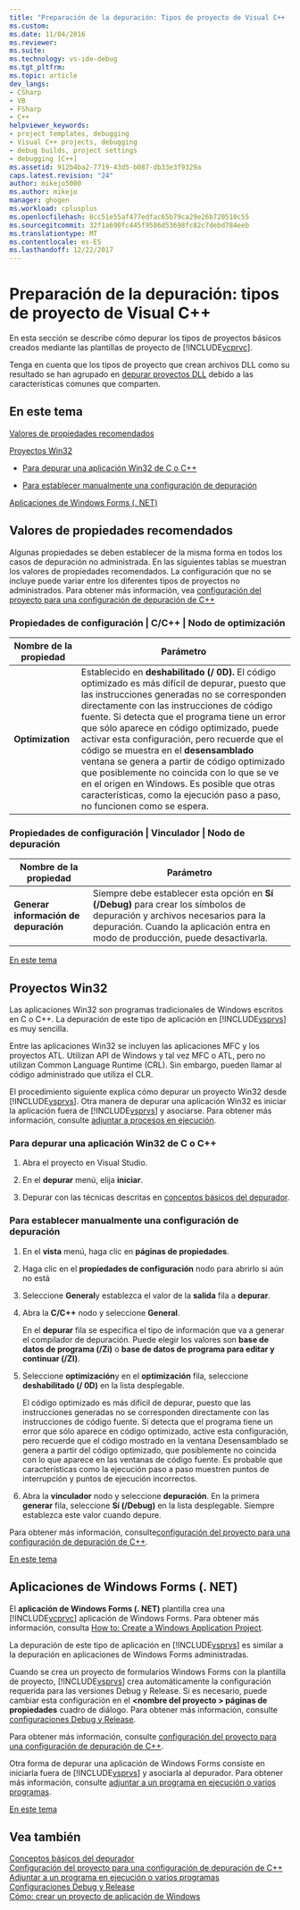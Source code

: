 ```yaml
---
title: "Preparación de la depuración: Tipos de proyecto de Visual C++ | Documentos de Microsoft"
ms.custom: 
ms.date: 11/04/2016
ms.reviewer: 
ms.suite: 
ms.technology: vs-ide-debug
ms.tgt_pltfrm: 
ms.topic: article
dev_langs:
- CSharp
- VB
- FSharp
- C++
helpviewer_keywords:
- project templates, debugging
- Visual C++ projects, debugging
- debug builds, project settings
- debugging [C++]
ms.assetid: 912b4ba2-7719-43d5-b087-db33e3f9329a
caps.latest.revision: "24"
author: mikejo5000
ms.author: mikejo
manager: ghogen
ms.workload: cplusplus
ms.openlocfilehash: 8cc51e55af477edfac65b79ca29e26b720510c55
ms.sourcegitcommit: 32f1a690fc445f9586d53698fc82c7debd784eeb
ms.translationtype: MT
ms.contentlocale: es-ES
ms.lasthandoff: 12/22/2017
---
```

# <a name="debugging-preparation-visual-c-project-types"></a>Preparación de la depuración: tipos de proyecto de Visual C++
En esta sección se describe cómo depurar los tipos de proyectos básicos creados mediante las plantillas de proyecto de [!INCLUDE[vcprvc](../code-quality/includes/vcprvc_md.md)].  
  
 Tenga en cuenta que los tipos de proyecto que crean archivos DLL como su resultado se han agrupado en [depurar proyectos DLL](../debugger/debugging-dll-projects.md) debido a las características comunes que comparten.  
  
##  <a name="BKMK_In_this_topic"></a> En este tema  
 [Valores de propiedades recomendados](#BKMK_Recommended_Property_Settings)  
  
 [Proyectos Win32](#BKMK_Win32_Projects)  
  
-   [Para depurar una aplicación Win32 de C o C++](#BKMK_To_debug_a_C_or_C___Win32_application)  
  
-   [Para establecer manualmente una configuración de depuración](#BKMK_To_manually_set_a_Debug_configuration)  
  
 [Aplicaciones de Windows Forms (. NET)](#BKMK_Windows_Forms_Applications___NET_)  
  
##  <a name="BKMK_Recommended_Property_Settings"></a>Valores de propiedades recomendados  
 Algunas propiedades se deben establecer de la misma forma en todos los casos de depuración no administrada. En las siguientes tablas se muestran los valores de propiedades recomendados. La configuración que no se incluye puede variar entre los diferentes tipos de proyectos no administrados. Para obtener más información, vea [configuración del proyecto para una configuración de depuración de C++](../debugger/project-settings-for-a-cpp-debug-configuration.md)  
  
### <a name="configuration-properties-124-cc-124-optimization-node"></a>Propiedades de configuración &#124; C/C++ &#124; Nodo de optimización  
  
|Nombre de la propiedad|Parámetro|  
|-------------------|-------------|  
|**Optimization**|Establecido en **deshabilitado (/ 0D).** El código optimizado es más difícil de depurar, puesto que las instrucciones generadas no se corresponden directamente con las instrucciones de código fuente. Si detecta que el programa tiene un error que sólo aparece en código optimizado, puede activar esta configuración, pero recuerde que el código se muestra en el **desensamblado** ventana se genera a partir de código optimizado que posiblemente no coincida con lo que se ve en el origen en Windows. Es posible que otras características, como la ejecución paso a paso, no funcionen como se espera.|  
  
### <a name="configuration-properties-124-linker-124-debugging-node"></a>Propiedades de configuración &#124; Vinculador &#124; Nodo de depuración  
  
|Nombre de la propiedad|Parámetro|  
|-------------------|-------------|  
|**Generar información de depuración**|Siempre debe establecer esta opción en **Sí (/Debug)** para crear los símbolos de depuración y archivos necesarios para la depuración. Cuando la aplicación entra en modo de producción, puede desactivarla.|  
  
 [En este tema](../debugger/debugging-preparation-visual-cpp-project-types.md#BKMK_In_this_topic)  
  
##  <a name="BKMK_Win32_Projects"></a>Proyectos Win32  
 Las aplicaciones Win32 son programas tradicionales de Windows escritos en C o C++. La depuración de este tipo de aplicación en [!INCLUDE[vsprvs](../code-quality/includes/vsprvs_md.md)] es muy sencilla.  
  
 Entre las aplicaciones Win32 se incluyen las aplicaciones MFC y los proyectos ATL. Utilizan API de Windows y tal vez MFC o ATL, pero no utilizan Common Language Runtime (CRL). Sin embargo, pueden llamar al código administrado que utiliza el CLR.  
  
 El procedimiento siguiente explica cómo depurar un proyecto Win32 desde [!INCLUDE[vsprvs](../code-quality/includes/vsprvs_md.md)]. Otra manera de depurar una aplicación Win32 es iniciar la aplicación fuera de [!INCLUDE[vsprvs](../code-quality/includes/vsprvs_md.md)] y asociarse. Para obtener más información, consulte [adjuntar a procesos en ejecución](../debugger/attach-to-running-processes-with-the-visual-studio-debugger.md).  
  
###  <a name="BKMK_To_debug_a_C_or_C___Win32_application"></a>Para depurar una aplicación Win32 de C o C++  
  
1.  Abra el proyecto en Visual Studio.  
  
2.  En el **depurar** menú, elija **iniciar**.  
  
3.  Depurar con las técnicas descritas en [conceptos básicos del depurador](../debugger/debugger-basics.md).  
  
###  <a name="BKMK_To_manually_set_a_Debug_configuration"></a>Para establecer manualmente una configuración de depuración  
  
1.  En el **vista** menú, haga clic en **páginas de propiedades**.  
  
2.  Haga clic en el **propiedades de configuración** nodo para abrirlo si aún no está  
  
3.  Seleccione **General**y establezca el valor de la **salida** fila a **depurar**.  
  
4.  Abra la **C/C++** nodo y seleccione **General**.  
  
     En el **depurar** fila se especifica el tipo de información que va a generar el compilador de depuración. Puede elegir los valores son **base de datos de programa (/Zi)** o **base de datos de programa para editar y continuar (/ZI)**.  
  
5.  Seleccione **optimización**y en el **optimización** fila, seleccione **deshabilitado (/ 0D)** en la lista desplegable.  
  
     El código optimizado es más difícil de depurar, puesto que las instrucciones generadas no se corresponden directamente con las instrucciones de código fuente. Si detecta que el programa tiene un error que sólo aparece en código optimizado, active esta configuración, pero recuerde que el código mostrado en la ventana Desensamblado se genera a partir del código optimizado, que posiblemente no coincida con lo que aparece en las ventanas de código fuente. Es probable que características como la ejecución paso a paso muestren puntos de interrupción y puntos de ejecución incorrectos.  
  
6.  Abra la **vinculador** nodo y seleccione **depuración**. En la primera **generar** fila, seleccione **Sí (/Debug)** en la lista desplegable. Siempre establezca este valor cuando depure.  
  
 Para obtener más información, consulte[configuración del proyecto para una configuración de depuración de C++](../debugger/project-settings-for-a-cpp-debug-configuration.md).  
  
 [En este tema](../debugger/debugging-preparation-visual-cpp-project-types.md#BKMK_In_this_topic)  
  
##  <a name="BKMK_Windows_Forms_Applications___NET_"></a>Aplicaciones de Windows Forms (. NET)  
 El **aplicación de Windows Forms (. NET)** plantilla crea una [!INCLUDE[vcprvc](../code-quality/includes/vcprvc_md.md)] aplicación de Windows Forms. Para obtener más información, consulta [How to: Create a Windows Application Project](http://msdn.microsoft.com/en-us/b2f93fed-c635-4705-8d0e-cf079a264efa).  
  
 La depuración de este tipo de aplicación en [!INCLUDE[vsprvs](../code-quality/includes/vsprvs_md.md)] es similar a la depuración en aplicaciones de Windows Forms administradas.  
  
 Cuando se crea un proyecto de formularios Windows Forms con la plantilla de proyecto, [!INCLUDE[vsprvs](../code-quality/includes/vsprvs_md.md)] crea automáticamente la configuración requerida para las versiones Debug y Release. Si es necesario, puede cambiar esta configuración en el  **\<nombre del proyecto > páginas de propiedades** cuadro de diálogo. Para obtener más información, consulte [configuraciones Debug y Release](../debugger/how-to-set-debug-and-release-configurations.md).  
  
 Para obtener más información, consulte [configuración del proyecto para una configuración de depuración de C++](../debugger/project-settings-for-a-cpp-debug-configuration.md).  
  
 Otra forma de depurar una aplicación de Windows Forms consiste en iniciarla fuera de [!INCLUDE[vsprvs](../code-quality/includes/vsprvs_md.md)] y asociarla al depurador. Para obtener más información, consulte [adjuntar a un programa en ejecución o varios programas](../debugger/attach-to-running-processes-with-the-visual-studio-debugger.md).  
  
 [En este tema](../debugger/debugging-preparation-visual-cpp-project-types.md#BKMK_In_this_topic)  
  
## <a name="see-also"></a>Vea también  
 [Conceptos básicos del depurador](../debugger/debugger-basics.md)   
 [Configuración del proyecto para una configuración de depuración de C++](../debugger/project-settings-for-a-cpp-debug-configuration.md)   
 [Adjuntar a un programa en ejecución o varios programas](../debugger/attach-to-running-processes-with-the-visual-studio-debugger.md)   
 [Configuraciones Debug y Release](../debugger/how-to-set-debug-and-release-configurations.md)   
 [Cómo: crear un proyecto de aplicación de Windows](http://msdn.microsoft.com/en-us/b2f93fed-c635-4705-8d0e-cf079a264efa)